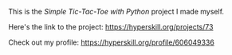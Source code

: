This is the *Simple Tic-Tac-Toe with Python* project I made myself.

Here's the link to the project: https://hyperskill.org/projects/73

Check out my profile: https://hyperskill.org/profile/606049336
